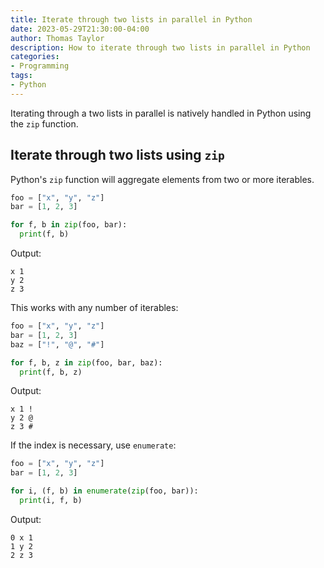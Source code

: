 ```yaml
---
title: Iterate through two lists in parallel in Python
date: 2023-05-29T21:30:00-04:00
author: Thomas Taylor
description: How to iterate through two lists in parallel in Python
categories:
- Programming
tags:
- Python
---
```


Iterating through a two lists in parallel is natively handled in Python using the `zip` function.

## Iterate through two lists using `zip`

Python's `zip` function will aggregate elements from two or more iterables.

```python
foo = ["x", "y", "z"]
bar = [1, 2, 3]

for f, b in zip(foo, bar):
  print(f, b)
```

Output:

```text
x 1
y 2
z 3
```

This works with any number of iterables:

```python
foo = ["x", "y", "z"]
bar = [1, 2, 3]
baz = ["!", "@", "#"]

for f, b, z in zip(foo, bar, baz):
  print(f, b, z)
```

Output:

```text
x 1 !
y 2 @
z 3 #
```

If the index is necessary, use `enumerate`:

```python
foo = ["x", "y", "z"]
bar = [1, 2, 3]

for i, (f, b) in enumerate(zip(foo, bar)):
  print(i, f, b)
```

Output:

```text
0 x 1
1 y 2
2 z 3
```
